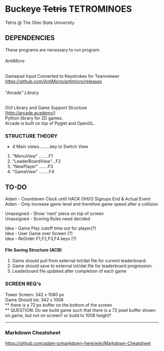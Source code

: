 # Buckeye ~~Tetris~~ TETROMINOES
Tetris @ The Ohio State University


## DEPENDENCIES
These programs are necessary to run program.

###### AntiMicro
Gamepad Input Converted to Keystrokes for Teamviewer  
https://github.com/AntiMicro/antimicro/releases  

###### "Arcade" Library
GUI Library and Game Support Structure  
[http://arcade.academy/]  
Python library for 2D games.   
Arcade is built on top of Pyglet and OpenGL.  


### STRUCTURE THEORY  
- 4 Main views.........key to Switch View  
1. "MenuView"  ........F1  
2. "LeaderBoardView"...F2  
3. "NewPlayer"  .......F3
4. "GameView"  ........F4


## TO-DO
Adam - Countdown Clock until HACK OHI/O Signups End & Actual Event
Adam - Only increase game level and therefore game speed after a collision
   
Unassigned - Show 'next' piece on top of screen  
Unassigned - Scoring Rules need decided  

Idea - Game Play cutoff time out for player(?)  
Idea - User Game over Screen (?)  
Idea - ReOrder F1,F2,F3,F4 keys (?)  


#### File Saving Structure (ACB)  
1. Game should pull from external txt/dat file for current leaderboard.  
2. Game should save to external txt/dat file for leaderboard progression.  
3. Leaderboard file updated after completion of each game  


### SCREEN REQ's
Tower Screen:     342 x 1080 px  
Game Should be:   342 x 1008  
** there is a 72 px buffer on the bottom of the screen  
** QUESTION: Do we build game such that there is a 72 pixel buffer shown on game, but not on screen? or build to 1008 height?  


-----------------------------------------------  
### Markdown Cheatsheet
https://github.com/adam-p/markdown-here/wiki/Markdown-Cheatsheet
